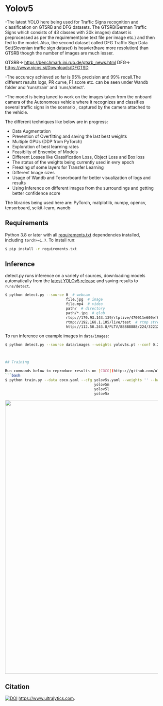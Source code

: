 # Yolov5
-The latest YOLO here being used for Traffic Signs recognition and classification on GTSRB and DFG datasets. The GTSRB(German Traffic Signs which consists of 43 classes with 30k   images) dataset is preprocessed as per the requirement(one text file per image etc.) and then fed to the model. Also, the second dataset called DFG Traffic Sign Data Set(Slovenian traffic sign dataset) is heavier(have more resolution) than GTSRB though the number of images are much lesser.

GTSRB-> https://benchmark.ini.rub.de/gtsrb_news.html
DFG-> https://www.vicos.si/Downloads/DFGTSD

-The accuracy achieved so far is 95% precision and 99% recall.The different results logs, PR curve, F1 score etc. can be seen under Wandb folder and 'runs/train' and 'runs/detect'.

-The model is being tuned to work on the images taken from the onboard camera of the Autonomous vehicle where it recognizes and classifies several traffic signs in the scenario , captured by the camera attached to the vehicle.

The different techniques like below are in progress:
- Data Augmentation 
- Prevention of Overfitting and saving the last best weights
- Multiple GPUs (DDP from PyTorch)
- Exploration of best learning rates
- Feasibilty of Ensembe of Models
- Different Losses like Classification Loss, Object Loss and Box loss
- The status of the weights being currently used in evry epoch
- Freezing of some layers for Transfer Learning
- Different Image sizes
- Usage of Wandb and Tesnorboard for better visualization of logs and results
- Using Inference on different images from the surroundings and getting better confidence score

The libraries being used here are: PyTorch, matplotlib, numpy, opencv, tensorboard, scikit-learn, wandb


## Requirements

Python 3.8 or later with all [requirements.txt](https://github.com/ultralytics/yolov5/blob/master/requirements.txt) dependencies installed, including `torch>=1.7`. To install run:
```bash
$ pip install -r requirements.txt
```

## Inference

detect.py runs inference on a variety of sources, downloading models automatically from the [latest YOLOv5 release](https://github.com/ultralytics/yolov5/releases) and saving results to `runs/detect`.
```bash
$ python detect.py --source 0  # webcam
                            file.jpg  # image 
                            file.mp4  # video
                            path/  # directory
                            path/*.jpg  # glob
                            rtsp://170.93.143.139/rtplive/470011e600ef003a004ee33696235daa  # rtsp stream
                            rtmp://192.168.1.105/live/test  # rtmp stream
                            http://112.50.243.8/PLTV/88888888/224/3221225900/1.m3u8  # http stream
```

To run inference on example images in `data/images`:
```bash
$ python detect.py --source data/images --weights yolov5s.pt --conf 0.25



## Training

Run commands below to reproduce results on [COCO](https://github.com/ultralytics/yolov5/blob/master/data/scripts/get_coco.sh) dataset (dataset auto-downloads on first use). Training times for YOLOv5s/m/l/x are 2/4/6/8 days on a single V100 (multi-GPU times faster). Use the largest `--batch-size` your GPU allows (batch sizes shown for 16 GB devices).
```bash
$ python train.py --data coco.yaml --cfg yolov5s.yaml --weights '' --batch-size 64
                                         yolov5m                                40
                                         yolov5l                                24
                                         yolov5x                                16
```
<img src="https://user-images.githubusercontent.com/26833433/90222759-949d8800-ddc1-11ea-9fa1-1c97eed2b963.png" width="900">


## Citation

[![DOI](https://zenodo.org/badge/264818686.svg)](https://zenodo.org/badge/latestdoi/264818686)
https://www.ultralytics.com.

